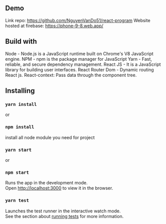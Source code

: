 ## Demo
Link repo: https://github.com/NguyenVanDo51/react-program
Website hosted at firebase: https://phone-9-8.web.app/

## Build with
Node - Node.js is a JavaScript runtime built on Chrome's V8 JavaScript engine.
NPM - npm is the package manager for JavaScript
Yarn - Fast, reliable, and secure dependency management.
React JS - It is a JavaScript library for building user interfaces.
React Router Dom - Dynamic routing React js.
React-context: Pass data through the component tree.

## Installing

### `yarn install`
or
### `npm install`

install all node module you need for project

### `yarn start`
or
### `npm start`

Runs the app in the development mode.<br />
Open [http://localhost:3000](http://localhost:3000) to view it in the browser.

### `yarn test`

Launches the test runner in the interactive watch mode.<br />
See the section about [running tests](https://facebook.github.io/create-react-app/docs/running-tests) for more information.
